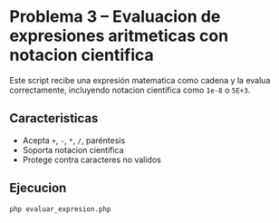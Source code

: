# Problema 3 – Evaluacion de expresiones aritmeticas con notacion cientifica

Este script recibe una expresión matematica como cadena y la evalua correctamente, incluyendo notacion cientifica como `1e-8` o `5E+3`.

## Caracteristicas
- Acepta `+`, `-`, `*`, `/`, paréntesis
- Soporta notacion cientifica
- Protege contra caracteres no validos

## Ejecucion

```bash
php evaluar_expresion.php
